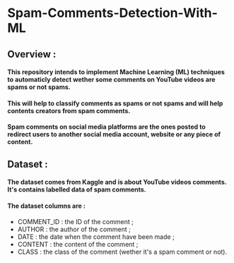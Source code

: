 # Spam-Comments-Detection-With-ML

## Overview :
#### This repository intends to implement Machine Learning (ML) techniques to automaticly detect wether some comments on YouTube videos are spams or not spams.
#### This will help to classify comments as spams or not spams and will help contents creators from spam comments.
#### Spam comments on social media platforms are the ones posted to redirect users to another social media account, website or any piece of content.

## Dataset :

#### The dataset comes from Kaggle and is about YouTube videos comments. It's contains labelled data of spam comments.
#### The dataset columns are :
* COMMENT_ID : the ID of the comment ;
* AUTHOR : the author of the comment ;
* DATE : the date when the comment have been made ;
* CONTENT : the content of the comment ;
* CLASS : the class of the comment (wether it's a spam comment or not).